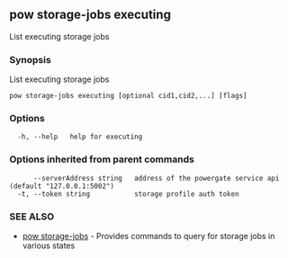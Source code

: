 ## pow storage-jobs executing

List executing storage jobs

### Synopsis

List executing storage jobs

```
pow storage-jobs executing [optional cid1,cid2,...] [flags]
```

### Options

```
  -h, --help   help for executing
```

### Options inherited from parent commands

```
      --serverAddress string   address of the powergate service api (default "127.0.0.1:5002")
  -t, --token string           storage profile auth token
```

### SEE ALSO

* [pow storage-jobs](pow_storage-jobs.md)	 - Provides commands to query for storage jobs in various states

